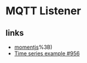 # MQTT Listener #

## links ##

- [momentjs](https://momentjscom.readthedocs.io/en/latest/moment/01-parsing/03-string-format/#:~:text=If%20you%20know%20the%20format,MM%2DDD%2DYYYY%22)%3B)
- [Time series example #956](https://github.com/recharts/recharts/issues/956)
